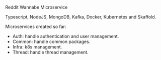 Reddit Wannabe Microservice

Typescript, NodeJS, MongoDB, Kafka, Docker, Kubernetes and Skaffold.

Microservices created so far:
- Auth: handle authentication and user management.
- Common: handle common packages.
- Infra: k8s management.
- Thread: handle thread management.